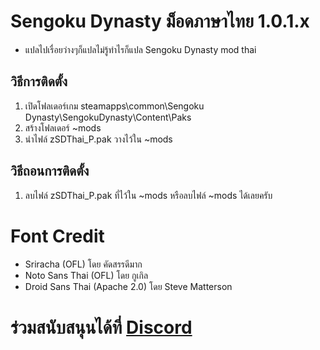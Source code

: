 # Sengoku Dynasty ม็อดภาษาไทย 1.0.1.x
- แปลไปเรื่อยว่างๆก็แปลไม่รู้ทำไรก็แปล Sengoku Dynasty mod thai

## วิธีการติดตั้ง
1. เปิดโฟลเดอร์เกม steamapps\common\Sengoku Dynasty\SengokuDynasty\Content\Paks
2. สร้างโฟลเดอร์ ~mods 
2. นำไฟล์ zSDThai_P.pak วางไว้ใน ~mods

## วิธีถอนการติดตั้ง
1. ลบไฟล์ zSDThai_P.pak ที่ไว้ใน ~mods หรือลบไฟล์ ~mods ได้เลยครับ


# Font Credit
- Sriracha (OFL) โดย คัดสรรดีมาก
- Noto Sans Thai (OFL) โดย กูเกิล
- Droid Sans Thai (Apache 2.0) โดย Steve Matterson

# ร่วมสนับสนุนได้ที่ [Discord](https://discord.gg/DTCmF34z) 
